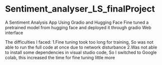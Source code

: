 # Sentiment_analyser_LS_finalProject
A Sentiment Analysis App Using Gradio and Hugging Face
Fine tuned a pretrained model from hugging face and deployed it through gradio Web interface

The difficulties I faced:
1.Fine tuning took too long for training, So was not able to run the full code at once due to network disturbance
2.Was not able to install some dependencies in visual studio code, So I switched to Google colab, this increased the time for fine tuning little more

